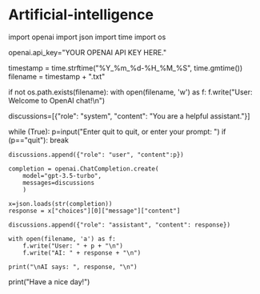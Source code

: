 # Artificial-intelligence
import openai
import json
import time
import os

openai.api_key="YOUR OPENAI API KEY HERE."

timestamp = time.strftime("%Y_%m_%d-%H_%M_%S", time.gmtime())
filename = timestamp + ".txt"

if not os.path.exists(filename):
    with open(filename, 'w') as f:
        f.write("User: Welcome to OpenAI chat!\n")

discussions=[{"role": "system", 
              "content": "You are a helpful assistant."}]

while (True):
    p=input("Enter quit to quit, or enter your prompt: ")
    if (p=="quit"):
        break
    
    discussions.append({"role": "user", "content":p})
    
    completion = openai.ChatCompletion.create(
        model="gpt-3.5-turbo",
        messages=discussions
        )

    x=json.loads(str(completion))
    response = x["choices"][0]["message"]["content"]
    
    discussions.append({"role": "assistant", "content": response})
    
    with open(filename, 'a') as f:
        f.write("User: " + p + "\n")
        f.write("AI: " + response + "\n")
    
    print("\nAI says: ", response, "\n")

print("Have a nice day!")
